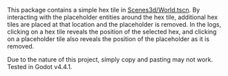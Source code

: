 This package contains a simple hex tile in [Scenes3d/World.tscn](Scenes3d/World.tscn). By interacting with the placeholder entities around the hex tile, additional hex tiles are placed at that location and the placeholder is removed. In the logs, clicking on a hex tile reveals the position of the selected hex, and clicking on a placeholder tile also reveals the position of the placeholder as it is removed.

Due to the nature of this project, simply copy and pasting may not work.
Tested in Godot v4.4.1.
